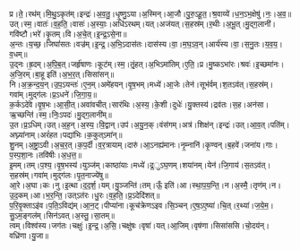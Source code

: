 

  
प्र।ते॒।रथ॑म्।मि॒थु॒ऽकृत॑म्।इन्द्रः॑।अ॒व॒तु॒।धृ॒ष्णु॒ऽया।अ॒स्मिन्।आ॒जौ।पु॒रु॒ऽहू॒त॒।श्र॒वाय्ये॑।ध॒न॒ऽभ॒क्षेषु॑।नः॒।अ॒व॒॥  
उत्।स्म॒।वातः॑।व॒ह॒ति॒।वासः॑।अ॒स्याः॒।अधि॑ऽरथम्।यत्।अज॑यत्।स॒हस्र॑म्।र॒थीः।अ॒भू॒त्।मु॒द्ग॒लानी॑।गवि॑ष्टौ।भरे॑।कृ॒तम्।वि।अ॒चे॒त्।इ॒न्द्र॒ऽसे॒ना॥  
अ॒न्तः।य॒च्छ॒।जिघां॑सतः।वज्र॑म्।इ॒न्द्र॒।अ॒भि॒ऽदास॑तः।दास॑स्य।वा॒।म॒घ॒ऽव॒न्।आर्य॑स्य।वा॒।स॒नु॒तः।य॒व॒य॒।व॒धम्॥  
उ॒द्नः।ह्र॒दम्।अ॒पि॒ब॒त्।जर्हृ॑षाणः।कूट॑म्।स्म॒।तृं॒हत्।अ॒भिऽमा॑तिम्।ए॒ति॒।प्र।मु॒ष्कऽभा॑रः।श्रवः॑।इ॒च्छमा॑नः।अ॒जि॒रम्।बा॒हू इति॑।अ॒भ॒र॒त्।सिसा॑सन्॥  
नि।अ॒क्र॒न्द॒य॒न्।उ॒प॒ऽयन्तः॑।ए॒न॒म्।अमे॑हयन्।वृ॒ष॒भम्।मध्ये॑।आ॒जेः।तेन॑।सूभ॑र्वम्।श॒तऽव॑त्।स॒हस्र॑म्।गवा॑म्।मुद्ग॑लः।प्र॒ऽधने॑।जि॒गा॒य॒॥  
क॒र्कऽदे॑वे।वृ॒ष॒भः।आ॒सी॒त्।अवा॑वचीत्।सार॑थिः।अ॒स्य॒।के॒शी।दुधेः॑।यु॒क्तस्य॑।द्रव॑तः।स॒ह।अन॑सा।ऋ॒च्छन्ति॑।स्म॒।निः॒ऽपदः॑।मु॒द्ग॒लानी॑म्॥  
उ॒त।प्र॒ऽधिम्।उत्।अ॒ह॒न्।अ॒स्य॒।वि॒द्वान्।उप॑।अ॒यु॒न॒क्।वंस॑गम्।अत्र॑।शिक्ष॑न्।इन्द्रः॑।उत्।आ॒व॒त्।पति॑म्।अघ्न्या॑नाम्।अरं॑हत।पद्या॑भिः।क॒कुत्ऽमा॑न्॥  
शु॒नम्।अ॒ष्ट्रा॒ऽवी।अ॒च॒र॒त्।क॒प॒र्दी।व॒र॒त्रायाम्।दारु॑।आ॒ऽनह्य॑मानः।नृ॒म्नानि॑।कृ॒ण्वन्।ब॒हवे॑।जना॑य।गाः।प॒स्प॒शा॒नः।तवि॑षीः।अ॒ध॒त्त॒॥  
इ॒मम्।तम्।प॒श्य॒।वृ॒ष॒भस्य॑।युञ्ज॑म्।काष्ठा॑याः।मध्ये॑।द्र॒ुऽघ॒णम्।शया॑नम्।येन॑।जि॒गाय॑।स॒तऽव॑त्।स॒हस्र॑म्।गवा॑म्।मुद्ग॑लः।पृ॒त॒नाज्ये॑षु॥  
आ॒रे।अ॒घा।कः।नु।इ॒त्था।द॒द॒र्श॒।यम्।यु॒ञ्जन्ति॑।तम्।ऊँ॒ इति॑।आ।स्था॒प॒य॒न्ति॒।न।अ॒स्मै॒।तृण॑म्।न।उ॒द॒कम्।आ।भ॒र॒न्ति॒।उत्ऽत॑रः।धु॒रः।व॒ह॒ति॒।प्र॒ऽदेदि॑शत्॥  
प॒रि॒वृ॒क्ताऽइ॑व।प॒ति॒ऽविद्य॑म्।आ॒न॒ट्।पीप्या॑ना।कूच॑क्रेणऽइव।सि॒ञ्चन्।ए॒ष॒ऽए॒ष्या॑।चि॒त्।र॒थ्या॑।ज॒ये॒म॒।सु॒ऽम॒ङ्गल॑म्।सिन॑ऽवत्।अ॒स्तु॒।सा॒तम्॥  
त्वम्।विश्व॑स्य।जग॑तः।चक्षुः॑।इ॒न्द्र॒।अ॒सि॒।चक्षु॑षः।वृषा॑।यत्।आ॒जिम्।वृष॑णा।सिसा॑ससि।चो॒दय॑न्।वध्रि॑णा।यु॒जा॥  

